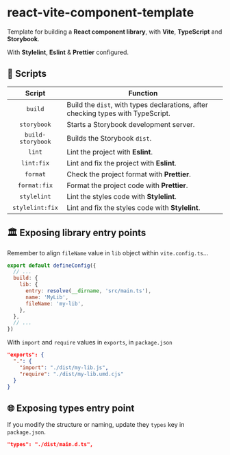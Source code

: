 # react-vite-component-template

Template for building a **React component library**, with **Vite**, **TypeScript** and **Storybook**.

With **Stylelint**, **Eslint** & **Prettier** configured.

## 🤖 Scripts

|      Script       | Function                                                                         |
| :---------------: | -------------------------------------------------------------------------------- |
|      `build`      | Build the `dist`, with types declarations, after checking types with TypeScript. |
|    `storybook`    | Starts a Storybook development server.                                           |
| `build-storybook` | Builds the Storybook `dist`.                                                     |
|      `lint`       | Lint the project with **Eslint**.                                                |
|    `lint:fix`     | Lint and fix the project with **Eslint**.                                        |
|     `format`      | Check the project format with **Prettier**.                                      |
|   `format:fix`    | Format the project code with **Prettier**.                                       |
|    `stylelint`    | Lint the styles code with **Stylelint**.                                         |
|  `stylelint:fix`  | Lint and fix the styles code with **Stylelint**.                                 |

## 🏛️ Exposing library entry points

Remember to align `fileName` value in `lib` object within `vite.config.ts`...

```js
export default defineConfig({
  // ...
  build: {
    lib: {
      entry: resolve(__dirname, 'src/main.ts'),
      name: 'MyLib',
      fileName: 'my-lib',
    },
  },
  // ...
})
```

With `import` and `require` values in `exports`, in `package.json`

```json
"exports": {
  ".": {
    "import": "./dist/my-lib.js",
    "require": "./dist/my-lib.umd.cjs"
  }
}
```

## 🌐 Exposing types entry point

If you modify the structure or naming, update they `types` key in `package.json`.

```json
"types": "./dist/main.d.ts",
```
